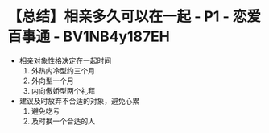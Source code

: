 # 【总结】相亲多久可以在一起 - P1 - 恋爱百事通 - BV1NB4y187EH

-   相亲对象性格决定在一起时间
    1.  外热内冷型约三个月
    2.  外向型一个月
    3.  内向傲娇型两个礼拜
-   建议及时放弃不合适的对象，避免心累
    1.  避免吃亏
    2.  及时换一个合适的人